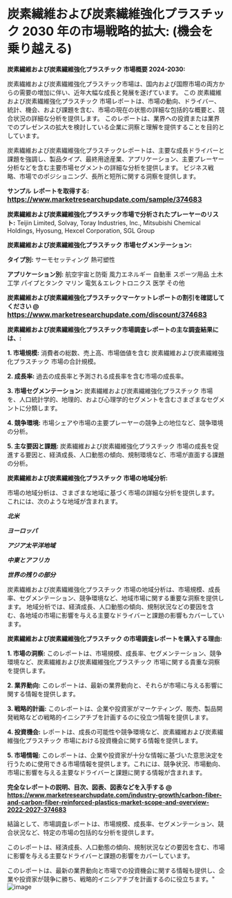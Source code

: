 # 炭素繊維および炭素繊維強化プラスチック 2030 年の市場戦略的拡大: (機会を乗り越える)

<strong>炭素繊維および炭素繊維強化プラスチック 市場概要 2024-2030:</strong>

炭素繊維および炭素繊維強化プラスチック市場は、国内および国際市場の両方からの需要の増加に伴い、近年大幅な成長と発展を遂げています。 この 炭素繊維および炭素繊維強化プラスチック 市場レポートは、市場の動向、ドライバー、統計、機会、および課題を含む、市場の現在の状態の詳細な包括的な概要と、競合状況の詳細な分析を提供します。 このレポートは、業界への投資または業界でのプレゼンスの拡大を検討している企業に洞察と理解を提供することを目的としています。

炭素繊維および炭素繊維強化プラスチックレポートは、主要な成長ドライバーと課題を強調し、製品タイプ、最終用途産業、アプリケーション、主要プレーヤー分析などを含む主要市場セグメントの詳細な分析を提供します。 ビジネス戦略、市場でのポジショニング、長所と短所に関する洞察を提供します。



<strong>サンプル レポートを取得する: <a href=https://www.marketresearchupdate.com/sample/374683><font size=3 color=#0000ff>https://www.marketresearchupdate.com/sample/374683</font></a></strong>



<strong>炭素繊維および炭素繊維強化プラスチック市場で分析されたプレーヤーのリスト:</strong>
Teijin Limited, Solvay, Toray Industries, Inc., Mitsubishi Chemical Holdings, Hyosung, Hexcel Corporation, SGL Group



<strong>炭素繊維および炭素繊維強化プラスチック 市場セグメンテーション:</strong>



<strong>タイプ別:</strong>
サーモセッティング
熱可塑性



<strong>アプリケーション別:</strong>
航空宇宙と防衛
風力エネルギー
自動車
スポーツ用品
土木工学
パイプとタンク
マリン
電気＆エレクトロニクス
医学
その他



<strong>炭素繊維および炭素繊維強化プラスチックマーケットレポートの割引を確認してください @ <a href=https://www.marketresearchupdate.com/discount/374683><font size=3 color=#0000ff>https://www.marketresearchupdate.com/discount/374683</font></a></strong>



<strong>炭素繊維および炭素繊維強化プラスチック市場調査レポートの主な調査結果には、:</strong>



<strong>1. 市場規模:</strong> 消費者の総数、売上高、市場価値を含む 炭素繊維および炭素繊維強化プラスチック 市場の合計規模。



<strong>2. 成長率:</strong> 過去の成長率と予測される成長率を含む市場の成長率。



<strong>3. 市場セグメンテーション:</strong> 炭素繊維および炭素繊維強化プラスチック 市場を、人口統計学的、地理的、および心理学的セグメントを含むさまざまなセグメントに分類します。



<strong>4. 競争環境:</strong> 市場シェアや市場の主要プレーヤーの競争上の地位など、競争環境の分析。



<strong>5. 主な要因と課題:</strong> 炭素繊維および炭素繊維強化プラスチック 市場の成長を促進する要因と、経済成長、人口動態の傾向、規制環境など、市場が直面する課題の分析。



<strong>炭素繊維および炭素繊維強化プラスチック 市場の地域分析:</strong>

市場の地域分析は、さまざまな地域に基づく市場の詳細な分析を提供します。 これには、次のような地域が含まれます。

<em>

<strong>北米</strong></em>
<em>

<strong>ヨーロッパ</strong></em>
<em>

<strong>アジア太平洋地域</strong></em>
<em>

<strong>中東とアフリカ</strong></em>
<em>

<strong>世界の残りの部分</strong></em>

炭素繊維および炭素繊維強化プラスチック 市場の地域分析は、市場規模、成長率、セグメンテーション、競争環境など、地域市場に関する重要な洞察を提供します。 地域分析では、経済成長、人口動態の傾向、規制状況などの要因を含む、各地域の市場に影響を与える主要なドライバーと課題の影響もカバーしています。



<strong>炭素繊維および炭素繊維強化プラスチック の市場調査レポートを購入する理由:</strong>



<strong>1. 市場の洞察:</strong> このレポートは、市場規模、成長率、セグメンテーション、競争環境など、炭素繊維および炭素繊維強化プラスチック 市場に関する貴重な洞察を提供します。



<strong>2. 業界動向:</strong> このレポートは、最新の業界動向と、それらが市場に与える影響に関する情報を提供します。



<strong>3. 戦略的計画:</strong> このレポートは、企業や投資家がマーケティング、販売、製品開発戦略などの戦略的イニシアチブを計画するのに役立つ情報を提供します。



<strong>4. 投資機会:</strong> レポートは、成長の可能性や競争環境など、炭素繊維および炭素繊維強化プラスチック 市場における投資機会に関する情報を提供します。



<strong>5. 市場情報:</strong> このレポートは、企業や投資家が十分な情報に基づいた意思決定を行うために使用できる市場情報を提供します。これには、競争状況、市場動向、市場に影響を与える主要なドライバーと課題に関する情報が含まれます。



<strong><b>完全なレポートの説明、目次、図表、図表などを入手する @ <a href=https://www.marketresearchupdate.com/industry-growth/carbon-fiber-and-carbon-fiber-reinforced-plastics-market-scope-and-overview-2022-2027-374683>https://www.marketresearchupdate.com/industry-growth/carbon-fiber-and-carbon-fiber-reinforced-plastics-market-scope-and-overview-2022-2027-374683</a></b></strong>

結論として、市場調査レポートは、市場規模、成長率、セグメンテーション、競合状況など、特定の市場の包括的な分析を提供します。

このレポートは、経済成長、人口動態の傾向、規制状況などの要因を含む、市場に影響を与える主要なドライバーと課題の影響をカバーしています。

このレポートは、最新の業界動向と市場での投資機会に関する情報も提供し、企業や投資家が競争に勝ち、戦略的イニシアチブを計画するのに役立ちます。"
![image](https://github.com/renukap7961/renukap7961/assets/163852544/91abc093-f0ef-4532-b913-ad66d00215de)
